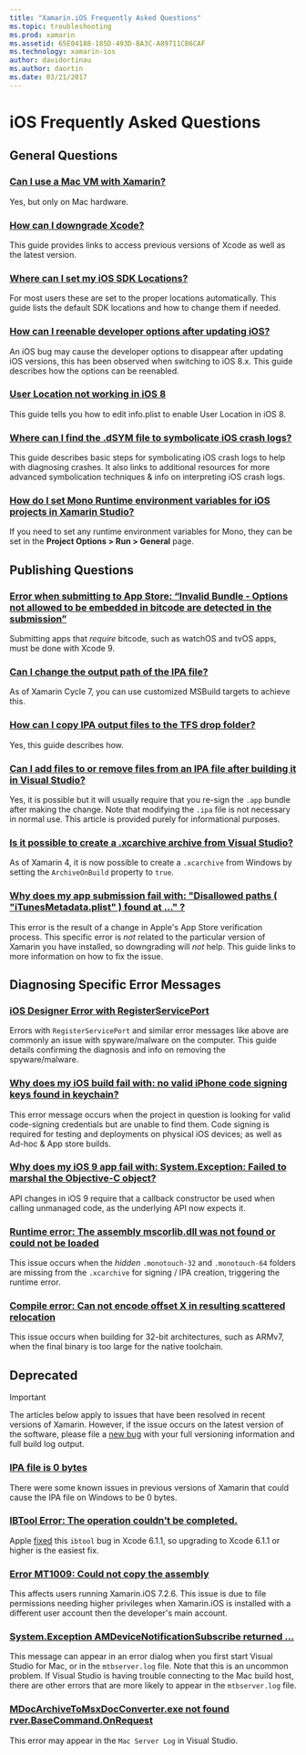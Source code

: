 ```yaml
---
title: "Xamarin.iOS Frequently Asked Questions"
ms.topic: troubleshooting
ms.prod: xamarin
ms.assetid: 65E04188-185D-493D-BA3C-A89711CB6CAF
ms.technology: xamarin-ios
author: davidortinau
ms.author: daortin
ms.date: 03/21/2017
---
```


# iOS Frequently Asked Questions

## General Questions

### [Can I use a Mac VM with Xamarin?](mac-vm.md)

Yes, but only on Mac hardware.

### [How can I downgrade Xcode?](downgrade-xcode.md)

This guide provides links to access previous versions of Xcode as well as the latest version.

### [Where can I set my iOS SDK Locations?](ios-sdk.md)

For most users these are set to the proper locations automatically. This guide lists the default SDK locations and how to change them if needed.

### [How can I reenable developer options after updating iOS?](update-developer-options.md)

An iOS bug may cause the developer options to disappear after updating iOS versions, this has been observed when switching to iOS 8.x. This guide describes how the options can be reenabled.

### [User Location not working in iOS 8](ios8-user-location.md)

This guide tells you how to edit info.plist to enable User Location in iOS 8.

### [Where can I find the .dSYM file to symbolicate iOS crash logs?](symbolicate-ios-crash.md)

This guide describes basic steps for symbolicating iOS crash logs to help with diagnosing crashes. It also links to additional resources for more advanced symbolication techniques & info on interpreting iOS crash logs.

### [How do I set Mono Runtime environment variables for iOS projects in Xamarin Studio?](xs-mono-runtime.md)

If you need to set any runtime environment variables for Mono, they can be set in the **Project Options > Run > General** page.

## Publishing Questions

### [Error when submitting to App Store: “Invalid Bundle - Options not allowed to be embedded in bitcode are detected in the submission”](invalid-bundle-bitcode.md)

Submitting apps that _require_ bitcode, such as watchOS and tvOS apps,
must be done with Xcode 9.

### [Can I change the output path of the IPA file?](ipa-output-path.md)

As of Xamarin Cycle 7, you can use customized MSBuild targets to achieve this.

### [How can I copy IPA output files to the TFS drop folder?](ipa-tfs.md)

Yes, this guide describes how.

### [Can I add files to or remove files from an IPA file after building it in Visual Studio?](modify-ipa.md)

Yes, it is possible but it will usually require that you re-sign the `.app` bundle after making the change. Note that modifying the `.ipa` file is not necessary in normal use. This article is provided purely for informational purposes.

### [Is it possible to create a .xcarchive archive from Visual Studio?](create-xcarchive.md)

As of Xamarin 4, it is now possible to create a `.xcarchive` from Windows by setting the `ArchiveOnBuild` property to `true`.

### [Why does my app submission fail with: "Disallowed paths ( "iTunesMetadata.plist" ) found at ..." ?](itunesmetadata-disallowed-paths.md)

This error is the result of a change in Apple's App Store verification process. This specific error is _not_ related to the particular version of Xamarin you have installed, so downgrading will _not_ help. This guide links to more information on how to fix the issue.

## Diagnosing Specific Error Messages

### [iOS Designer Error with RegisterServicePort](error-registerserviceport.md)

Errors with `RegisterServicePort` and similar error messages like above are commonly an issue with spyware/malware on the computer. This guide details confirming the diagnosis and info on removing the spyware/malware.

### [Why does my iOS build fail with: no valid iPhone code signing keys found in keychain?](no-codesigning-keys.md)

This error message occurs when the project in question is looking for valid code-signing credentials but are unable to find them. Code signing is required for testing and deployments on physical iOS devices; as well as Ad-hoc & App store builds.

### [Why does my iOS 9 app fail with: System.Exception: Failed to marshal the Objective-C object?](exception-marshal-obj-c.md)

API changes in iOS 9 require that a callback constructor be used when calling unmanaged code, as the underlying API now expects it.

### [Runtime error: The assembly mscorlib.dll was not found or could not be loaded](error-mscorlib-not-found.md)

This issue occurs when the *hidden* `.monotouch-32` and `.monotouch-64` folders are missing from the `.xcarchive` for signing / IPA creation, triggering the runtime error.

### [Compile error: Can not encode offset X in resulting scattered relocation](error-encode-offset-scattered-relocation.md)

This issue occurs when building for 32-bit architectures, such as ARMv7, when the final binary is too large for the native toolchain.

## Deprecated

> [!IMPORTANT]
> The articles below apply to issues that have been resolved in recent versions of Xamarin. However, if the issue occurs on the latest version of the software, please file a [new bug](~/cross-platform/troubleshooting/questions/howto-file-bug.md) with your full versioning information and full build log output.

### [IPA file is 0 bytes](ipa-zero-bytes.md)

There were some known issues in previous versions of Xamarin that could cause the IPA file on Windows to be 0 bytes.

### [IBTool Error: The operation couldn’t be completed.](error-ibtool.md)

Apple [fixed](https://developer.apple.com/library/ios/releasenotes/DeveloperTools/RN-Xcode/Chapters/xc6_release_notes.html) this `ibtool` bug in Xcode 6.1.1, so upgrading to Xcode 6.1.1 or higher is the easiest fix.

### [Error MT1009: Could not copy the assembly](error-mt1009.md)

This affects users running Xamarin.iOS 7.2.6. This issue is due to file permissions needing higher privileges when Xamarin.iOS is installed with a different user account then the developer's main account.

### [System.Exception AMDeviceNotificationSubscribe returned ...](exception-amddevicenotificationsubscribe.md)

This message can appear in an error dialog when you first start Visual Studio for Mac, or in the `mtbserver.log` file. Note that this is an uncommon problem. If Visual Studio is having trouble connecting to the Mac build host, there are other errors that are more likely to appear in the `mtbserver.log` file.

### [MDocArchiveToMsxDocConverter.exe not found rver.BaseCommand.OnRequest](mdocarchivetomsxdocconverter-not-found.md)

This error may appear in the `Mac Server Log` in Visual Studio.
